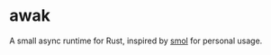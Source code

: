 # awak
A small async runtime for Rust, inspired by [smol](https://github.com/stjepang/smol) for personal usage.
